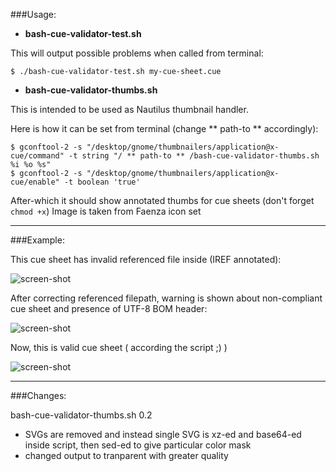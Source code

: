 ###Usage:

- **bash-cue-validator-test.sh**

This will output possible problems when called from terminal:

```
$ ./bash-cue-validator-test.sh my-cue-sheet.cue
```

- **bash-cue-validator-thumbs.sh**

This is intended to be used as Nautilus thumbnail handler.

Here is how it can be set from terminal (change ** path-to ** accordingly):

```
$ gconftool-2 -s "/desktop/gnome/thumbnailers/application@x-cue/command" -t string "/ ** path-to ** /bash-cue-validator-thumbs.sh %i %o %s"
$ gconftool-2 -s "/desktop/gnome/thumbnailers/application@x-cue/enable" -t boolean 'true'
```

After-which it should show annotated thumbs for cue sheets (don't forget `chmod +x`)
Image is taken from Faenza icon set

***

###Example:

This cue sheet has invalid referenced file inside (IREF annotated):

![screen-shot](http://i.imgur.com/Uxsur.png "Cue sheet with error")


After correcting referenced filepath, warning is shown about non-compliant cue sheet and presence of UTF-8 BOM header:

![screen-shot](http://i.imgur.com/d9df7.png "Cue sheet with warning")


Now, this is valid cue sheet ( according the script ;) )

![screen-shot](http://i.imgur.com/uHwkd.png "Correct cue sheet")

***

###Changes:

bash-cue-validator-thumbs.sh
0.2

 - SVGs are removed and instead single SVG is xz-ed and base64-ed inside script, then sed-ed to give particular color mask
 - changed output to tranparent with greater quality